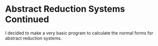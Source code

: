 # Abstract Reduction Systems Continued

I decided to make a very basic program to calculate the normal forms for abstract reduction systems. 